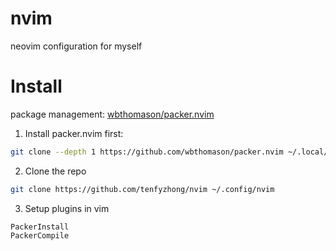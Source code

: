 # nvim
neovim configuration for myself

# Install 
package management: [wbthomason/packer.nvim](https://github.com/wbthomason/packer.nvim)  
1. Install packer.nvim first: 
```sh
git clone --depth 1 https://github.com/wbthomason/packer.nvim ~/.local/share/nvim/site/pack/packer/start/packer.nvim
```

2. Clone the repo
```sh
git clone https://github.com/tenfyzhong/nvim ~/.config/nvim
```

3. Setup plugins in vim
```vim
PackerInstall
PackerCompile
```
